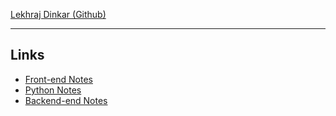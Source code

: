 <a href="https://github.com/lekhrajdinkar" target="_blank">Lekhraj Dinkar (Github)</a>

---

## Links
- <a href="https://front-end-docs.netlify.app/01_ng/000_ng_evolution-2025/" target="_blank">Front-end Notes</a>
- <a href="https://python-project-and-notes.netlify.app/" target="_blank">Python Notes</a>
- <a href="https://back-end-docs.netlify.app/" target="_blank">Backend-end Notes</a>

